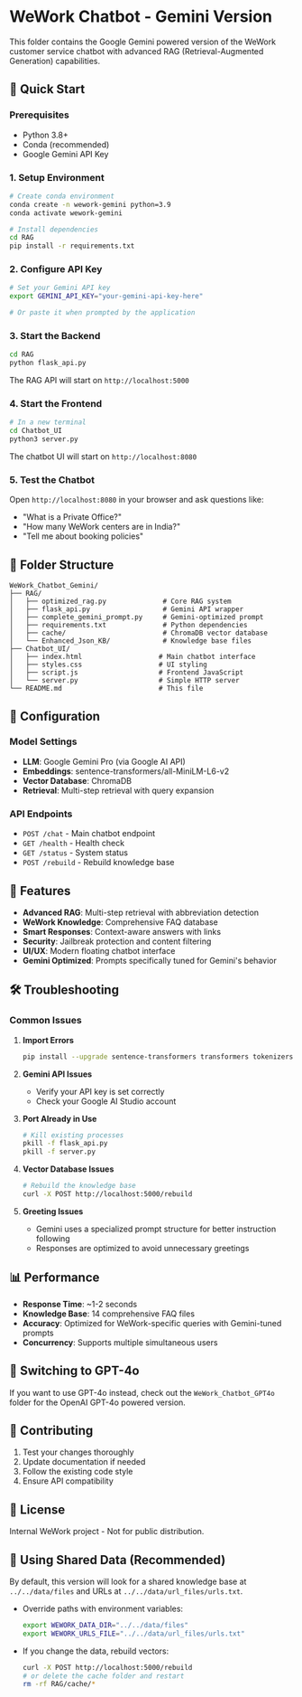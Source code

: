 # WeWork Chatbot - Gemini Version

This folder contains the Google Gemini powered version of the WeWork customer service chatbot with advanced RAG (Retrieval-Augmented Generation) capabilities.

## 🚀 Quick Start

### Prerequisites
- Python 3.8+
- Conda (recommended)
- Google Gemini API Key

### 1. Setup Environment
```bash
# Create conda environment
conda create -n wework-gemini python=3.9
conda activate wework-gemini

# Install dependencies
cd RAG
pip install -r requirements.txt
```

### 2. Configure API Key
```bash
# Set your Gemini API key
export GEMINI_API_KEY="your-gemini-api-key-here"

# Or paste it when prompted by the application
```

### 3. Start the Backend
```bash
cd RAG
python flask_api.py
```
The RAG API will start on `http://localhost:5000`

### 4. Start the Frontend
```bash
# In a new terminal
cd Chatbot_UI
python3 server.py
```
The chatbot UI will start on `http://localhost:8080`

### 5. Test the Chatbot
Open `http://localhost:8080` in your browser and ask questions like:
- "What is a Private Office?"
- "How many WeWork centers are in India?"
- "Tell me about booking policies"

## 📁 Folder Structure

```
WeWork_Chatbot_Gemini/
├── RAG/
│   ├── optimized_rag.py              # Core RAG system
│   ├── flask_api.py                  # Gemini API wrapper
│   ├── complete_gemini_prompt.py     # Gemini-optimized prompt
│   ├── requirements.txt              # Python dependencies
│   ├── cache/                        # ChromaDB vector database
│   └── Enhanced_Json_KB/             # Knowledge base files
├── Chatbot_UI/
│   ├── index.html                   # Main chatbot interface
│   ├── styles.css                   # UI styling
│   ├── script.js                    # Frontend JavaScript
│   └── server.py                    # Simple HTTP server
└── README.md                        # This file
```

## 🔧 Configuration

### Model Settings
- **LLM**: Google Gemini Pro (via Google AI API)
- **Embeddings**: sentence-transformers/all-MiniLM-L6-v2
- **Vector Database**: ChromaDB
- **Retrieval**: Multi-step retrieval with query expansion

### API Endpoints
- `POST /chat` - Main chatbot endpoint
- `GET /health` - Health check
- `GET /status` - System status
- `POST /rebuild` - Rebuild knowledge base

## 🎯 Features

- **Advanced RAG**: Multi-step retrieval with abbreviation detection
- **WeWork Knowledge**: Comprehensive FAQ database
- **Smart Responses**: Context-aware answers with links
- **Security**: Jailbreak protection and content filtering
- **UI/UX**: Modern floating chatbot interface
- **Gemini Optimized**: Prompts specifically tuned for Gemini's behavior

## 🛠 Troubleshooting

### Common Issues

1. **Import Errors**
   ```bash
   pip install --upgrade sentence-transformers transformers tokenizers
   ```

2. **Gemini API Issues**
   - Verify your API key is set correctly
   - Check your Google AI Studio account

3. **Port Already in Use**
   ```bash
   # Kill existing processes
   pkill -f flask_api.py
   pkill -f server.py
   ```

4. **Vector Database Issues**
   ```bash
   # Rebuild the knowledge base
   curl -X POST http://localhost:5000/rebuild
   ```

5. **Greeting Issues**
   - Gemini uses a specialized prompt structure for better instruction following
   - Responses are optimized to avoid unnecessary greetings

## 📊 Performance

- **Response Time**: ~1-2 seconds
- **Knowledge Base**: 14 comprehensive FAQ files
- **Accuracy**: Optimized for WeWork-specific queries with Gemini-tuned prompts
- **Concurrency**: Supports multiple simultaneous users

## 🔄 Switching to GPT-4o

If you want to use GPT-4o instead, check out the `WeWork_Chatbot_GPT4o` folder for the OpenAI GPT-4o powered version.

## 🤝 Contributing

1. Test your changes thoroughly
2. Update documentation if needed
3. Follow the existing code style
4. Ensure API compatibility

## 📝 License

Internal WeWork project - Not for public distribution.

## 📂 Using Shared Data (Recommended)

By default, this version will look for a shared knowledge base at `../../data/files` and URLs at `../../data/url_files/urls.txt`.

- Override paths with environment variables:
  ```bash
  export WEWORK_DATA_DIR="../../data/files"
  export WEWORK_URLS_FILE="../../data/url_files/urls.txt"
  ```

- If you change the data, rebuild vectors:
  ```bash
  curl -X POST http://localhost:5000/rebuild
  # or delete the cache folder and restart
  rm -rf RAG/cache/*
  ```
